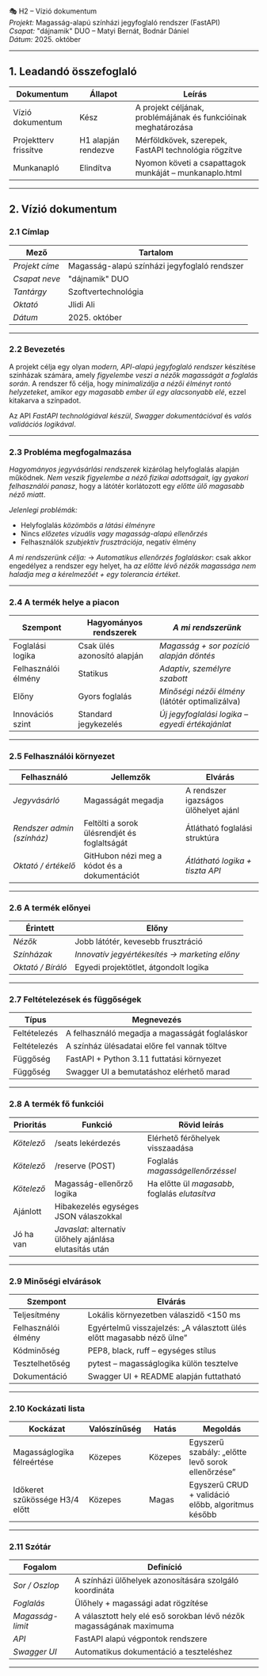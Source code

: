  🎭 H2 – Vízió dokumentum  
*Projekt:* Magasság-alapú színházi jegyfoglaló rendszer (FastAPI)  
*Csapat:* "dájnamik" DUO – Matyi Bernát, Bodnár Dániel  
*Dátum:* 2025. október

---

## 1. Leadandó összefoglaló

| Dokumentum | Állapot | Leírás |
|------------|--------|--------|
|  Vízió dokumentum | Kész | A projekt céljának, problémájának és funkcióinak meghatározása |
|  Projektterv frissítve | H1 alapján rendezve | Mérföldkövek, szerepek, FastAPI technológia rögzítve |
|  Munkanapló | Elindítva | Nyomon követi a csapattagok munkáját – munkanaplo.html |

---

## 2. Vízió dokumentum

### 2.1 Címlap

| Mező | Tartalom |
|------|---------|
| *Projekt címe* | Magasság-alapú színházi jegyfoglaló rendszer |
| *Csapat neve* | "dájnamik" DUO |
| *Tantárgy* | Szoftvertechnológia |
| *Oktató* | Jlidi Ali |
| *Dátum* | 2025. október |

---

### 2.2 Bevezetés

A projekt célja egy olyan *modern, API-alapú jegyfoglaló rendszer* készítése színházak számára, amely *figyelembe veszi a nézők magasságát a foglalás során*. A rendszer fő célja, hogy *minimalizálja a nézői élményt rontó helyzeteket*, amikor *egy magasabb ember ül egy alacsonyabb elé*, ezzel kitakarva a színpadot.

Az API *FastAPI technológiával készül*, *Swagger dokumentációval* és *valós validációs logikával*.

---

### 2.3 Probléma megfogalmazása

*Hagyományos jegyvásárlási rendszerek* kizárólag helyfoglalás alapján működnek. *Nem veszik figyelembe a néző fizikai adottságait*, így *gyakori felhasználói panasz*, hogy a látótér korlátozott egy *előtte ülő magasabb néző miatt*.

*Jelenlegi problémák:*
- Helyfoglalás *közömbös a látási élményre*
- Nincs *előzetes vizuális vagy magasság-alapú ellenőrzés*
- Felhasználók *szubjektív frusztrációja*, negatív élmény

*A mi rendszerünk célja:*
→ *Automatikus ellenőrzés foglaláskor*: csak akkor engedélyez a rendszer egy helyet, ha *az előtte lévő nézők magassága nem haladja meg a kérelmezőét + egy tolerancia értéket*.

---

### 2.4 A termék helye a piacon

| Szempont | Hagyományos rendszerek | *A mi rendszerünk* |
|----------|----------------------|----------------------|
| Foglalási logika | Csak ülés azonosító alapján | *Magasság + sor pozíció alapján döntés* |
| Felhasználói élmény | Statikus | *Adaptív, személyre szabott* |
| Előny | Gyors foglalás | *Minőségi nézői élmény* (látótér optimalizálva) |
| Innovációs szint | Standard jegykezelés | *Új jegyfoglalási logika – egyedi értékajánlat* |

---

### 2.5 Felhasználói környezet

| Felhasználó | Jellemzők | Elvárás |
|-------------|----------|--------|
| *Jegyvásárló* | Magasságát megadja | A rendszer igazságos ülőhelyet ajánl |
| *Rendszer admin (színház)* | Feltölti a sorok ülésrendjét és foglaltságát | Átlátható foglalási struktúra |
| *Oktató / értékelő* | GitHubon nézi meg a kódot és a dokumentációt | *Átlátható logika + tiszta API* |

---

### 2.6 A termék előnyei

| Érintett | Előny |
|----------|------|
| *Nézők* | Jobb látótér, kevesebb frusztráció |
| *Színházak* | *Innovatív jegyértékesítés → marketing előny* |
| *Oktató / Bíráló* | Egyedi projektötlet, átgondolt logika |

---

### 2.7 Feltételezések és függőségek

| Típus | Megnevezés |
|-------|-----------|
| Feltételezés | A felhasználó megadja a magasságát foglaláskor |
| Feltételezés | A színház ülésadatai előre fel vannak töltve |
| Függőség | FastAPI + Python 3.11 futtatási környezet |
| Függőség | Swagger UI a bemutatáshoz elérhető marad |

---

### 2.8 A termék fő funkciói

| Prioritás | Funkció | Rövid leírás |
|----------|--------|-------------|
| *Kötelező* | /seats lekérdezés | Elérhető férőhelyek visszaadása |
| *Kötelező* | /reserve (POST) | Foglalás *magasságellenőrzéssel* |
| *Kötelező* | Magasság-ellenőrző logika | Ha előtte ül *magasabb*, foglalás *elutasítva* |
| Ajánlott | Hibakezelés egységes JSON válaszokkal |
| Jó ha van | *Javaslat*: alternatív ülőhely ajánlása elutasítás után |

---

### 2.9 Minőségi elvárások

| Szempont | Elvárás |
|----------|--------|
| Teljesítmény | Lokális környezetben válaszidő <150 ms |
| Felhasználói élmény | Egyértelmű visszajelzés: „A választott ülés előtt magasabb néző ülne” |
| Kódminőség | PEP8, black, ruff – egységes stílus |
| Tesztelhetőség | pytest – magasságlogika külön tesztelve |
| Dokumentáció | Swagger UI + README alapján futtatható |

---

### 2.10 Kockázati lista

| Kockázat | Valószínűség | Hatás | Megoldás |
|----------|------------|-------|---------|
| Magasságlogika félreértése | Közepes | Közepes | Egyszerű szabály: „előtte levő sorok ellenőrzése” |
| Időkeret szűkössége H3/4 előtt | Közepes | Magas | Egyszerű CRUD + validáció előbb, algoritmus később |
---

### 2.11 Szótár

| Fogalom | Definíció |
|--------|-----------|
| *Sor / Oszlop* | A színházi ülőhelyek azonosítására szolgáló koordináta |
| *Foglalás* | Ülőhely + magassági adat rögzítése |
| *Magasság-limit* | A választott hely elé eső sorokban lévő nézők magasságának maximuma |
| *API* | FastAPI alapú végpontok rendszere |
| *Swagger UI* | Automatikus dokumentáció a teszteléshez |

---
